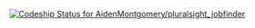 [ ![Codeship Status for AidenMontgomery/pluralsight_jobfinder](https://www.codeship.io/projects/839b6e40-3048-0132-917f-62bbc6d21f31/status)](https://www.codeship.io/projects/39743)
